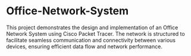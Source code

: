 # Office-Network-System
This project demonstrates the design and implementation of an Office Network System using Cisco Packet Tracer. The network is structured to facilitate seamless communication and connectivity between various devices, ensuring efficient data flow and network performance.

